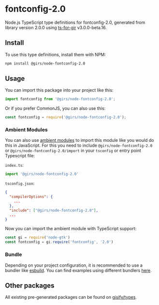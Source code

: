 
# fontconfig-2.0

Node.js TypeScript type definitions for fontconfig-2.0, generated from library version 2.0.0 using [ts-for-gir](https://github.com/gjsify/ts-for-gir) v3.0.0-beta.16.


## Install

To use this type definitions, install them with NPM:
```bash
npm install @girs/node-fontconfig-2.0
```

## Usage

You can import this package into your project like this:
```ts
import fontconfig from '@girs/node-fontconfig-2.0';
```

Or if you prefer CommonJS, you can also use this:
```ts
const fontconfig = require('@girs/node-fontconfig-2.0');
```

### Ambient Modules

You can also use [ambient modules](https://github.com/gjsify/ts-for-gir/tree/main/packages/cli#ambient-modules) to import this module like you would do this in JavaScript.
For this you need to include `@girs/node-fontconfig-2.0` or `@girs/node-fontconfig-2.0/import` in your `tsconfig` or entry point Typescript file:

`index.ts`:
```ts
import '@girs/node-fontconfig-2.0'
```

`tsconfig.json`:
```json
{
  "compilerOptions": {
    ...
  },
  "include": ["@girs/node-fontconfig-2.0"],
  ...
}
```

Now you can import the ambient module with TypeScript support: 

```ts
const gi = require('node-gtk')
const fontconfig = gi.require('fontconfig', '2.0')
```


### Bundle

Depending on your project configuration, it is recommended to use a bundler like [esbuild](https://esbuild.github.io/). You can find examples using different bundlers [here](https://github.com/gjsify/ts-for-gir/tree/main/examples).

## Other packages

All existing pre-generated packages can be found on [gjsify/types](https://github.com/gjsify/types).

